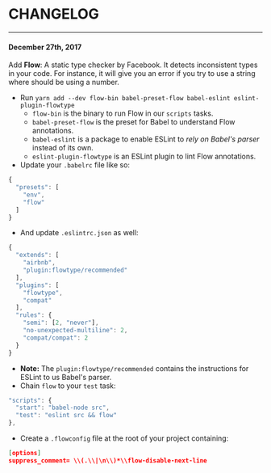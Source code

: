 # CHANGELOG
---
#### **December 27th, 2017**
Add **Flow**: A static type checker by Facebook. It detects inconsistent types in your code. For instance, it will give you an error if you try to use a string where should be using a number.
  - Run `yarn add --dev flow-bin babel-preset-flow babel-eslint eslint-plugin-flowtype`
    - `flow-bin` is the binary to run Flow in our `scripts` tasks.
    - `babel-preset-flow` is the preset for Babel to understand Flow annotations.
    - `babel-eslint` is a package to enable ESLint to *rely on Babel's parser* instead of its own.
    - `eslint-plugin-flowtype` is an ESLint plugin to lint Flow annotations.
  - Update your `.babelrc` file like so:

```javascript
{
  "presets": [
    "env",
    "flow"
  ]
}
```

  - And update `.eslintrc.json` as well:

```javascript
{
  "extends": [
    "airbnb",
    "plugin:flowtype/recommended"
  ],
  "plugins": [
    "flowtype",
    "compat"
  ],
  "rules": {
    "semi": [2, "never"],
    "no-unexpected-multiline": 2,
    "compat/compat": 2
  }
}
```

  - **Note:** The `plugin:flowtype/recommended` contains the instructions for ESLint to us Babel's parser.
  - Chain `flow` to your `test` task:

```JavaScript
"scripts": {
  "start": "babel-node src",
  "test": "eslint src && flow"
},
```

  - Create a `.flowconfig` file at the root of your project containing:

```json
[options]
suppress_comment= \\(.\\|\n\\)*\\flow-disable-next-line
```
